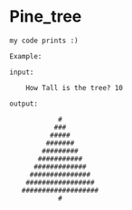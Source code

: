 # Pine_tree
    
    my code prints :)  

    Example:
    
    input:

        How Tall is the tree? 10
               
    output:

                #          
               ###         
              #####        
             #######       
            #########      
           ###########     
          #############    
         ###############   
        #################  
       ################### 
                #     
